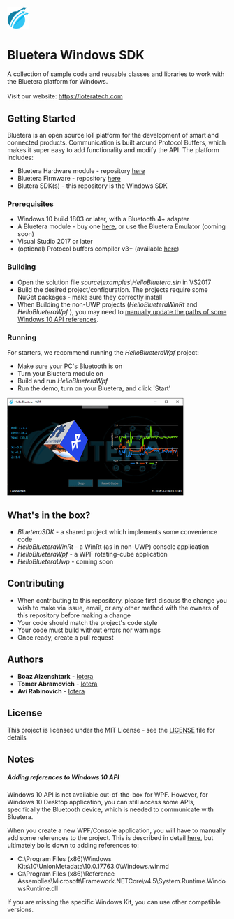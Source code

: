 <img src=docs/images/iotera_logo.png width="10%" height="10%"></br>
# Bluetera Windows SDK
A collection of sample code and reusable classes and libraries to work with the Bluetera platform for Windows.</br></br>
Visit our website: https://ioteratech.com

## Getting Started
Bluetera is an open source IoT platform for the development of smart and connected products. Communication is built around Protocol Buffers, which makes it super easy to add functionality and modify the API. The platform includes:
* Bluetera Hardware module - repository [here]()
* Bluetera Firmware - repository [here](https://github.com/ioteratech/bluetera-firmware)
* Blutera SDK(s) - this repository is the Windows SDK
 

### Prerequisites
- Windows 10 build 1803 or later, with a Bluetooth 4+ adapter
- A Bluetera module - buy one [here](https://ioteratech.com), or use the Bluetera Emulator (coming soon)
- Visual Studio 2017 or later
- (optional) Protocol buffers compiler v3+ (available [here](https://developers.google.com/protocol-buffers/docs/downloads))
 
### Building
- Open the solution file *source\examples\HelloBluetera.sln* in VS2017
- Build the desired project/configuration. The projects require some NuGet packages - make sure they correctly install
- When Building the non-UWP projects (*HelloBlueteraWinRt* and *HelloBlueteraWpf* ), you may need to [manually update the paths of some Windows 10 API references](#winmd).

### Running
For starters, we recommend running the *HelloBlueteraWpf* project:
* Make sure your PC's Bluetooth is on
* Turn your Bluetera module on
* Build and run *HelloBlueteraWpf*
* Run the demo, turn on your Bluetera, and click 'Start'

<img src=docs/images/bluetera-logger.png width="80%" height="80%"></br>

## What's in the box?
- *BlueteraSDK* - a shared project which implements some convenience code
- *HelloBlueteraWinRt* - a WinRt (as in non-UWP) console application
- *HelloBlueteraWpf* - a WPF rotating-cube application
- *HelloBlueteraUwp* - coming soon

## Contributing
* When contributing to this repository, please first discuss the change you wish to make via issue, email, or any other method with the owners of this repository before making a change
* Your code should match the project's code style
* Your code must build without errors nor warnings
* Once ready, create a pull request

## Authors
* **Boaz Aizenshtark** - [Iotera](https://ioteratech.com/company/)
* **Tomer Abramovich** - [Iotera](https://ioteratech.com/company/)
* **Avi Rabinovich** - [Iotera](https://ioteratech.com/company/)

## License
This project is licensed under the MIT License - see the [LICENSE](LICENSE) file for details

## Notes
##### <a name="winmd"></a> Adding references to Windows 10 API
Windows 10 API is not available out-of-the-box for WPF. 
However, for Windows 10 Desktop application, you can still access some APIs, specifically the Bluetooth device, which is needed to communicate with Bluetera.

When you create a new WPF/Console application, you will have to manually add some references to the project. 
This is described in detail [here](https://blogs.windows.com/buildingapps/2017/01/25/calling-windows-10-apis-desktop-application/),
but ultimately boils down to adding references to:

- C:\Program Files (x86)\Windows Kits\10\UnionMetadata\10.0.17763.0\Windows.winmd
- C:\Program Files (x86)\Reference Assemblies\Microsoft\Framework\.NETCore\v4.5\System.Runtime.WindowsRuntime.dll

If you are missing the specific Windows Kit, you can use other compatible versions.

